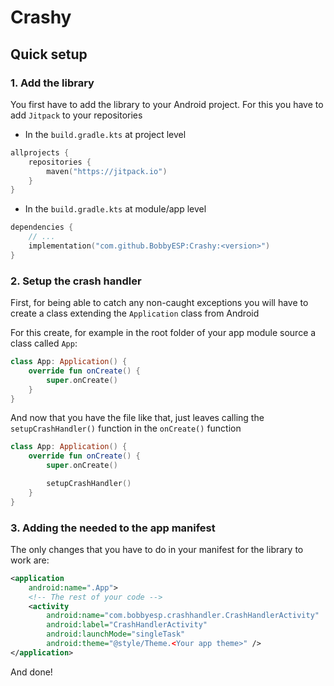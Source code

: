 # Crashy

## Quick setup
### 1. Add the library
You first have to add the library to your Android project. For this you have to add `Jitpack` to your repositories
- In the `build.gradle.kts` at project level
```kotlin
allprojects {
    repositories {
        maven("https://jitpack.io")
    }
}
```
- In the `build.gradle.kts` at module/app level

```kotlin
dependencies {
    // ...
    implementation("com.github.BobbyESP:Crashy:<version>")
}
```

### 2. Setup the crash handler
First, for being able to catch any non-caught exceptions you will have to create a class extending the `Application` class from Android

For this create, for example in the root folder of your app module source a class called `App`:

```kotlin
class App: Application() {
    override fun onCreate() {
        super.onCreate()
    }
}
```

And now that you have the file like that, just leaves calling the `setupCrashHandler()` function in the `onCreate()` function

```kotlin
class App: Application() {
    override fun onCreate() {
        super.onCreate()

        setupCrashHandler()
    }
}
```

### 3. Adding the needed to the app manifest
The only changes that you have to do in your manifest for the library to work are:

```xml
<application
    android:name=".App">
    <!-- The rest of your code -->
    <activity
        android:name="com.bobbyesp.crashhandler.CrashHandlerActivity"
        android:label="CrashHandlerActivity"
        android:launchMode="singleTask"
        android:theme="@style/Theme.<Your app theme>" />
</application>
```

And done!